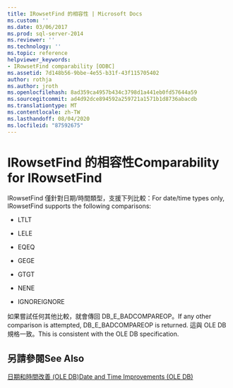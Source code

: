 ```yaml
---
title: IRowsetFind 的相容性 | Microsoft Docs
ms.custom: ''
ms.date: 03/06/2017
ms.prod: sql-server-2014
ms.reviewer: ''
ms.technology: ''
ms.topic: reference
helpviewer_keywords:
- IRowsetFind comparability [ODBC]
ms.assetid: 7d148b56-9bbe-4e55-b31f-43f115705402
author: rothja
ms.author: jroth
ms.openlocfilehash: 8ad359ca4957b434c3798d1a441eb0fd57644a59
ms.sourcegitcommit: ad4d92dce894592a259721a1571b1d8736abacdb
ms.translationtype: MT
ms.contentlocale: zh-TW
ms.lasthandoff: 08/04/2020
ms.locfileid: "87592675"
---
```

# <a name="comparability-for-irowsetfind"></a><span data-ttu-id="992d0-102">IRowsetFind 的相容性</span><span class="sxs-lookup"><span data-stu-id="992d0-102">Comparability for IRowsetFind</span></span>
  <span data-ttu-id="992d0-103">IRowsetFind 僅針對日期/時間類型，支援下列比較：</span><span class="sxs-lookup"><span data-stu-id="992d0-103">For date/time types only, IRowsetFind supports the following comparisons:</span></span>  
  
-   <span data-ttu-id="992d0-104">LT</span><span class="sxs-lookup"><span data-stu-id="992d0-104">LT</span></span>  
  
-   <span data-ttu-id="992d0-105">LE</span><span class="sxs-lookup"><span data-stu-id="992d0-105">LE</span></span>  
  
-   <span data-ttu-id="992d0-106">EQ</span><span class="sxs-lookup"><span data-stu-id="992d0-106">EQ</span></span>  
  
-   <span data-ttu-id="992d0-107">GE</span><span class="sxs-lookup"><span data-stu-id="992d0-107">GE</span></span>  
  
-   <span data-ttu-id="992d0-108">GT</span><span class="sxs-lookup"><span data-stu-id="992d0-108">GT</span></span>  
  
-   <span data-ttu-id="992d0-109">NE</span><span class="sxs-lookup"><span data-stu-id="992d0-109">NE</span></span>  
  
-   <span data-ttu-id="992d0-110">IGNORE</span><span class="sxs-lookup"><span data-stu-id="992d0-110">IGNORE</span></span>  
  
 <span data-ttu-id="992d0-111">如果嘗試任何其他比較，就會傳回 DB_E_BADCOMPAREOP。</span><span class="sxs-lookup"><span data-stu-id="992d0-111">If any other comparison is attempted, DB_E_BADCOMPAREOP is returned.</span></span> <span data-ttu-id="992d0-112">這與 OLE DB 規格一致。</span><span class="sxs-lookup"><span data-stu-id="992d0-112">This is consistent with the OLE DB specification.</span></span>  
  
## <a name="see-also"></a><span data-ttu-id="992d0-113">另請參閱</span><span class="sxs-lookup"><span data-stu-id="992d0-113">See Also</span></span>  
 [<span data-ttu-id="992d0-114">日期和時間改善 &#40;OLE DB&#41;</span><span class="sxs-lookup"><span data-stu-id="992d0-114">Date and Time Improvements &#40;OLE DB&#41;</span></span>](date-and-time-improvements-ole-db.md)  
  
  
